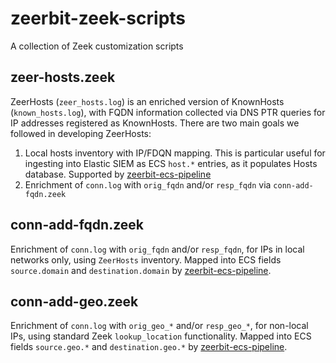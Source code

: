 # zeerbit-zeek-scripts
A collection of Zeek customization scripts

## zeer-hosts.zeek
ZeerHosts (`zeer_hosts.log`) is an enriched version of KnownHosts (`known_hosts.log`), with FQDN information collected via DNS PTR queries for IP addresses registered as KnownHosts. There are two main goals we followed in developing ZeerHosts:

1. Local hosts inventory with IP/FDQN mapping. This is particular useful for ingesting into Elastic SIEM as ECS `host.*` entries, as it populates Hosts database. Supported by [zeerbit-ecs-pipeline](https://github.com/ZeerBit/zeerbit-ecs-pipeline)
2. Enrichment of `conn.log` with `orig_fqdn` and/or `resp_fqdn` via `conn-add-fqdn.zeek`

## conn-add-fqdn.zeek
Enrichment of `conn.log` with `orig_fqdn` and/or `resp_fqdn`, for IPs in local networks only, using `ZeerHosts` inventory. Mapped into ECS fields `source.domain` and `destination.domain` by [zeerbit-ecs-pipeline](https://github.com/ZeerBit/zeerbit-ecs-pipeline).

## conn-add-geo.zeek
Enrichment of `conn.log` with `orig_geo_*` and/or `resp_geo_*`, for non-local IPs, using standard Zeek `lookup_location` functionality. Mapped into ECS fields `source.geo.*` and `destination.geo.*` by [zeerbit-ecs-pipeline](https://github.com/ZeerBit/zeerbit-ecs-pipeline).
